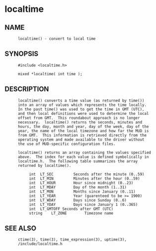 # localtime
## NAME
          localtime() - convert to local time

## SYNOPSIS
          #include <localtime.h>

          mixed *localtime( int time );

## DESCRIPTION
          localtime() converts a time value (as returned by time())
          into an array of values which represents the time locally.
          In the past time() was used to get the time in GMT (UTC),
          and then local definitions were used to determine the local
          offset from GMT.  This roundabout approach is no longer
          necessary.  localtime() returns the seconds, minutes and
          hours, the day, month and year, day of the week, day of the
          year, the name of the local timezone and how far the MUD is
          from GMT.  This information is retrieved directly from the
          operating system and made available to the driver without
          the use of MUD-specific configuration files.

          localtime() returns an array containing the values specified
          above.  The index for each value is defined symbolically in
          localtime.h.  The following table summarizes the array
          returned by localtime().

               int  LT_SEC         Seconds after the minute (0..59)
               int  LT_MIN         Minutes after the hour (0..59)
               int  LT_HOUR        Hour since midnight (0..23)
               int  LT_MDAY        Day of the month (1..31)
               int  LT_MON         Months since January (0..11)
               int  LT_YEAR        Year (guarenteed to be >= 1900)
               int  LT_WDAY        Days since Sunday (0..6)
               int  LT_YDAY        Days since January 1 (0..365)
               int  LT_GMTOFF Seconds after GMT (UTC)
               string    LT_ZONE        Timezone name

## SEE ALSO
          ctime(3), time(3), time_expression(3), uptime(3),
          /include/localtime.h
